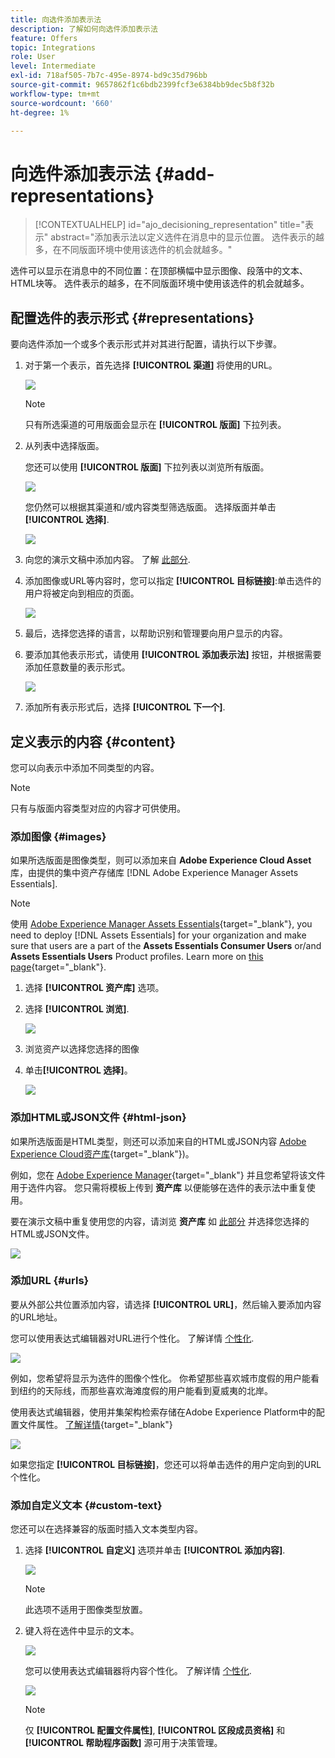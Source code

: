 ```yaml
---
title: 向选件添加表示法
description: 了解如何向选件添加表示法
feature: Offers
topic: Integrations
role: User
level: Intermediate
exl-id: 718af505-7b7c-495e-8974-bd9c35d796bb
source-git-commit: 9657862f1c6bdb2399fcf3e6384bb9dec5b8f32b
workflow-type: tm+mt
source-wordcount: '660'
ht-degree: 1%

---
```


# 向选件添加表示法 {#add-representations}

>[!CONTEXTUALHELP]
>id="ajo_decisioning_representation"
>title="表示"
>abstract="添加表示法以定义选件在消息中的显示位置。 选件表示的越多，在不同版面环境中使用该选件的机会就越多。"

选件可以显示在消息中的不同位置：在顶部横幅中显示图像、段落中的文本、HTML块等。 选件表示的越多，在不同版面环境中使用该选件的机会就越多。

## 配置选件的表示形式 {#representations}

要向选件添加一个或多个表示形式并对其进行配置，请执行以下步骤。

1. 对于第一个表示，首先选择 **[!UICONTROL 渠道]** 将使用的URL。

   ![](../assets/channel-placement.png)

   >[!NOTE]
   >
   >只有所选渠道的可用版面会显示在 **[!UICONTROL 版面]** 下拉列表。

1. 从列表中选择版面。

   您还可以使用 **[!UICONTROL 版面]** 下拉列表以浏览所有版面。

   ![](../assets/browse-button-placements.png)

   您仍然可以根据其渠道和/或内容类型筛选版面。 选择版面并单击 **[!UICONTROL 选择]**.

   ![](../assets/browse-placements.png)

1. 向您的演示文稿中添加内容。 了解 [此部分](#content).

1. 添加图像或URL等内容时，您可以指定 **[!UICONTROL 目标链接]**:单击选件的用户将被定向到相应的页面。

   ![](../assets/offer-destination-link.png)

1. 最后，选择您选择的语言，以帮助识别和管理要向用户显示的内容。

1. 要添加其他表示形式，请使用 **[!UICONTROL 添加表示法]** 按钮，并根据需要添加任意数量的表示形式。

   ![](../assets/offer-add-representation.png)

1. 添加所有表示形式后，选择 **[!UICONTROL 下一个]**.

## 定义表示的内容 {#content}

您可以向表示中添加不同类型的内容。

>[!NOTE]
>
>只有与版面内容类型对应的内容才可供使用。

### 添加图像 {#images}

如果所选版面是图像类型，则可以添加来自 **Adobe Experience Cloud Asset** 库，由提供的集中资产存储库 [!DNL Adobe Experience Manager Assets Essentials].

>[!NOTE]
>
> 使用 [Adobe Experience Manager Assets Essentials](https://experienceleague.adobe.com/docs/experience-manager-assets-essentials/help/introduction.html){target="_blank"}, you need to deploy [!DNL Assets Essentials] for your organization and make sure that users are a part of the **Assets Essentials Consumer Users** or/and **Assets Essentials Users** Product profiles. Learn more on [this page](https://experienceleague.adobe.com/docs/experience-manager-assets-essentials/help/get-started-admins/deploy-administer.html){target="_blank"}.

1. 选择 **[!UICONTROL 资产库]** 选项。

1. 选择 **[!UICONTROL 浏览]**.

   ![](../assets/offer-browse-asset-library.png)

1. 浏览资产以选择您选择的图像

1. 单击&#x200B;**[!UICONTROL 选择]**。

   ![](../assets/offer-select-asset.png)

### 添加HTML或JSON文件 {#html-json}

如果所选版面是HTML类型，则还可以添加来自的HTML或JSON内容 [Adobe Experience Cloud资产库](https://experienceleague.adobe.com/docs/experience-manager-assets-essentials/help/introduction.html){target="_blank"})。

例如，您在 [Adobe Experience Manager](https://experienceleague.adobe.com/docs/experience-manager.html){target="_blank"} 并且您希望将该文件用于选件内容。 您只需将模板上传到 **资产库** 以便能够在选件的表示法中重复使用。

要在演示文稿中重复使用您的内容，请浏览 **资产库** 如 [此部分](#images) 并选择您选择的HTML或JSON文件。

![](../assets/offer-browse-asset-library-json.png)

### 添加URL {#urls}

要从外部公共位置添加内容，请选择 **[!UICONTROL URL]**，然后输入要添加内容的URL地址。

您可以使用表达式编辑器对URL进行个性化。 了解详情 [个性化](../../personalization/personalize.md#use-expression-editor).

![](../assets/offer-content-url.png)

例如，您希望将显示为选件的图像个性化。 你希望那些喜欢城市度假的用户能看到纽约的天际线，而那些喜欢海滩度假的用户能看到夏威夷的北岸。

使用表达式编辑器，使用并集架构检索存储在Adobe Experience Platform中的配置文件属性。 [了解详情](https://experienceleague.adobe.com/docs/experience-platform/profile/union-schemas/union-schemas-overview.html){target="_blank"}

![](../assets/offer-content-url-personalization.png)

如果您指定 **[!UICONTROL 目标链接]**，您还可以将单击选件的用户定向到的URL个性化。

### 添加自定义文本 {#custom-text}

您还可以在选择兼容的版面时插入文本类型内容。

1. 选择 **[!UICONTROL 自定义]** 选项并单击 **[!UICONTROL 添加内容]**.

   ![](../assets/offer-add-content.png)

   >[!NOTE]
   >
   >此选项不适用于图像类型放置。

1. 键入将在选件中显示的文本。

   ![](../assets/offer-text-content.png)

   您可以使用表达式编辑器将内容个性化。 了解详情 [个性化](../../personalization/personalize.md#use-expression-editor).

   ![](../assets/offer-personalization.png)

   >[!NOTE]
   >
   >仅 **[!UICONTROL 配置文件属性]**, **[!UICONTROL 区段成员资格]** 和 **[!UICONTROL 帮助程序函数]** 源可用于决策管理。


